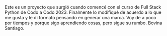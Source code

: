 Este es un proyecto que surgió cuando comencé con el curso de Full Stack Python de Codo a Codo 2023.
Finalmente lo modifiqué de acuerdo a lo que me gusta y le di formato pensando en generar una marca.
Voy de a poco por tiempos y porque sigo aprendiendo cosas, pero sigue su rumbo.
Bovina Santiago.
